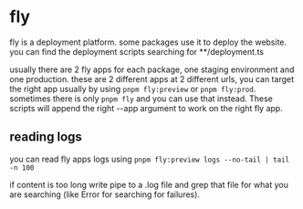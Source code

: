 # fly

fly is a deployment platform. some packages use it to deploy the website. you can find the deployment scripts searching for **/deployment.ts

usually there are 2 fly apps for each package, one staging environment and one production. these are 2 different apps at 2 different urls, you can target the right app usually by using `pnpm fly:preview` or `pnpm fly:prod`. sometimes there is only `pnpm fly` and you can use that instead. These scripts will append the right --app argument to work on the right fly app.

## reading logs

you can read fly apps logs using `pnpm fly:preview logs --no-tail | tail -n 100`

if content is too long write pipe to a .log file and grep that file for what you are searching (like Error for searching for failures).
